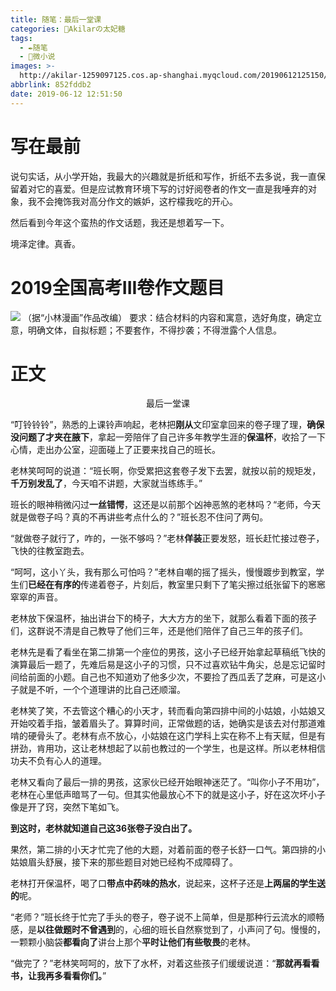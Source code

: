 ```yaml
---
title: 随笔：最后一堂课
categories: 🍰Akilarの太妃糖
tags:
  - ✒️随笔
  - 📝微小说
images: >-
  http://akilar-1259097125.cos.ap-shanghai.myqcloud.com/20190612125150/20190612125223578.png
abbrlink: 852fddb2
date: 2019-06-12 12:51:50
---
```


# 写在最前
<div class="note default no-icon"><p>
说句实话，从小学开始，我最大的兴趣就是折纸和写作，折纸不去多说，我一直保留着对它的喜爱。但是应试教育环境下写的讨好阅卷者的作文一直是我唾弃的对象，我不会掩饰我对高分作文的嫉妒，这柠檬我吃的开心。

然后看到今年这个蛮热的作文话题，我还是想着写一下。

境泽定律。真香。
</p></div>

# 2019全国高考III卷作文题目

<div class="note info"><p>

![](http://akilar-1259097125.cos.ap-shanghai.myqcloud.com/20190612125150/20190612125223578.png)
（据“小林漫画”作品改编）
要求：结合材料的内容和寓意，选好角度，确定立意，明确文体，自拟标题；不要套作，不得抄袭；不得泄露个人信息。
</p></div>

# 正文

<div class="note primary no-icon"><p>

 <p align="center"> 最后一堂课 </p>

“叮铃铃铃”，熟悉的上课铃声响起，老林把**刚从**文印室拿回来的卷子理了理，**确保没问题了才夹在腋下**，拿起一旁陪伴了自己许多年教学生涯的**保温杯**，收拾了一下心情，走出办公室，迎面碰上了正要来找自己的班长。

老林笑呵呵的说道：“班长啊，你受累把这套卷子发下去罢，就按以前的规矩发，**千万别发乱了**，今天咱不讲题，大家就当练练手。”

班长的眼神稍微闪过**一丝错愕**，这还是以前那个凶神恶煞的老林吗？“老师，今天就是做卷子吗？真的不再讲些考点什么的？”班长忍不住问了两句。

“就做卷子就行了，咋的，一张不够吗？”老林**佯装**正要发怒，班长赶忙接过卷子，飞快的往教室跑去。

“呵呵，这小丫头，我有那么可怕吗？”老林自嘲的摇了摇头，慢慢踱步到教室，学生们**已经在有序的**传递着卷子，片刻后，教室里只剩下了笔尖擦过纸张留下的窸窸窣窣的声音。

老林放下保温杯，抽出讲台下的椅子，大大方方的坐下，就那么看着下面的孩子们，这群说不清是自己教导了他们三年，还是他们陪伴了自己三年的孩子们。

老林先是看了看坐在第二排第一个座位的男孩，这小子已经开始拿起草稿纸飞快的演算最后一题了，先难后易是这小子的习惯，只不过喜欢钻牛角尖，总是忘记留时间给前面的小题。自己也不知道劝了他多少次，不要捡了西瓜丢了芝麻，可是这小子就是不听，一个个道理讲的比自己还顺溜。

老林笑了笑，不去管这个糟心的小天才，转而看向第四排中间的小姑娘，小姑娘又开始咬着手指，皱着眉头了。算算时间，正常做题的话，她确实是该去对付那道难啃的硬骨头了。老林有点不放心，小姑娘在这门学科上实在称不上有天赋，但是有拼劲，肯用功，这让老林想起了以前也教过的一个学生，也是这样。所以老林相信功夫不负有心人的道理。

老林又看向了最后一排的男孩，这家伙已经开始眼神迷茫了。“叫你小子不用功”，老林在心里低声暗骂了一句。但其实他最放心不下的就是这小子，好在这次坏小子像是开了窍，突然下笔如飞。

**到这时，老林就知道自己这36张卷子没白出了。**

果然，第二排的小天才忙完了他的大题，对着前面的卷子长舒一口气。第四排的小姑娘眉头舒展，接下来的那些题目对她已经构不成障碍了。

老林打开保温杯，喝了口**带点中药味的热水**，说起来，这杯子还是**上两届的学生送的**呢。

“老师？”班长终于忙完了手头的卷子，卷子说不上简单，但是那种行云流水的顺畅感，是**以往做题时不曾遇到**的，心细的班长自然察觉到了，小声问了句。慢慢的，一颗颗小脑袋**都看向了**讲台上那个**平时让他们有些敬畏**的老林。

“做完了？”老林笑呵呵的，放下了水杯，对着这些孩子们缓缓说道：“**那就再看看书，让我再多看看你们。**”
</p></div>
